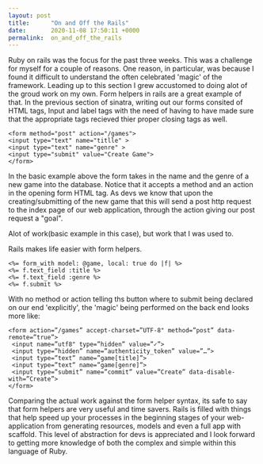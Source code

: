 ```yaml
---
layout: post
title:      "On and Off the Rails"
date:       2020-11-08 17:50:11 +0000
permalink:  on_and_off_the_rails
---
```



Ruby on rails was the focus for the past three weeks. This was a challenge for myself for a couple of reasons. One reason, in particular,  was because I found it difficult to understand the often celebrated 'magic' of the framework. Leading up to this section I grew accustomed to doing alot of the groud work on my own. Form helpers  in rails are a great example of that.  In the previous section of sinatra, writing out our forms consited of HTML tags, Input and label tags with the need of having to have made sure that the appropriate tags recieved thier proper closing tags as well. 

```
<form method="post" action="/games">
<input type="text" name="titlle" >
<input type="text" name="genre" >
<input type="submit" value="Create Game">
</form>

```

 In the basic example above the form takes in the name and the genre of a new game into the database. Notice that it accepts a method and an action in the opening form HTML tag. As devs we know that upon the creating/submitting of the new game that this will send a post http request to the index page of our web application, through the action giving our post request a "goal".

Alot of work(basic example in this case), but work that I was used to. 

Rails makes life easier with form helpers.  

```
<%= form_with model: @game, local: true do |f| %>
<%= f.text_field :title %>
<%= f.text_field :genre %>
<%= f.submit %>
```

With no method or action telling ths button where to submit being declared on our end 'explicitly',  the 'magic' being performed on the back end looks more like:

```
<form action=”/games” accept-charset=”UTF-8" method=”post” data-remote=”true”>
 <input name=”utf8" type=”hidden” value=”✓”>
 <input type=”hidden” name=”authenticity_token” value=”…”>
 <input type=”text” name=”game[title]”>
 <input type=”text” name=”game[genre]”>
 <input type=”submit” name=”commit” value=”Create” data-disable-with=”Create”>
</form>
```

Comparing the actual work against the form helper syntax, its safe to say that form helpers are very useful and time savers. Rails is filled with things that help speed up your processes in the beginning stages of your web-application from generating resources, models and even a full app with scaffold.  This level of abstraction for devs is appreciated and I look forward to getting more knowledge of both the complex and simple within this language of Ruby.

